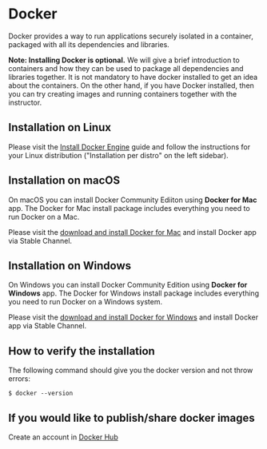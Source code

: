 # Docker

Docker provides a way to run applications securely isolated in a container,
packaged with all its dependencies and libraries.

**Note: Installing Docker is optional.** We will give a brief introduction to
containers and how they can be used to package all dependencies and libraries
together. It is not mandatory to have docker installed to get an idea about the
containers. On the other hand, if you have Docker installed, then you can try
creating images and running containers together with the instructor.


## Installation on Linux

Please visit the [Install Docker Engine](https://docs.docker.com/engine/install/) guide
and follow the instructions for your Linux distribution ("Installation per distro" on
the left sidebar).


## Installation on macOS

On macOS you can install Docker Community Ediiton using **Docker for Mac**
app. The Docker for Mac install package includes everything you need to run
Docker on a Mac.

Please visit the [download and install Docker for
Mac](https://docs.docker.com/docker-for-mac/install/) and install Docker app
via Stable Channel.


## Installation on Windows

On Windows you can install Docker Community Edition using **Docker for
Windows** app. The Docker for Windows install package includes everything you
need to run Docker on a Windows system.

Please visit the [download and install Docker for
Windows](https://docs.docker.com/docker-for-windows/install/) and install
Docker app via Stable Channel.


## How to verify the installation

The following command should give you the docker version and not throw errors:

```shell
$ docker --version
```

## If you would like to publish/share docker images

Create an account in [Docker Hub](https://hub.docker.com/)
